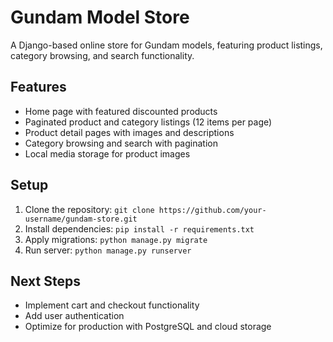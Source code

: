 # Gundam Model Store

A Django-based online store for Gundam models, featuring product listings, category browsing, and search functionality.

## Features
- Home page with featured discounted products
- Paginated product and category listings (12 items per page)
- Product detail pages with images and descriptions
- Category browsing and search with pagination
- Local media storage for product images

## Setup
1. Clone the repository: `git clone https://github.com/your-username/gundam-store.git`
2. Install dependencies: `pip install -r requirements.txt`
3. Apply migrations: `python manage.py migrate`
4. Run server: `python manage.py runserver`

## Next Steps
- Implement cart and checkout functionality
- Add user authentication
- Optimize for production with PostgreSQL and cloud storage
